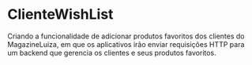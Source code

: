 # ClienteWishList
Criando a funcionalidade de adicionar produtos favoritos dos clientes do MagazineLuiza, em que os aplicativos irão enviar requisições HTTP para um backend que gerencia os clientes e seus produtos favoritos.
